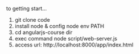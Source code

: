 to getting start...

1.  git clone code
2.  install node &  config node env PATH
3.  cd angularjs-course  dir
4.  exec command node script/web-server.js
5.  access url:   http://localhost:8000/app/index.html